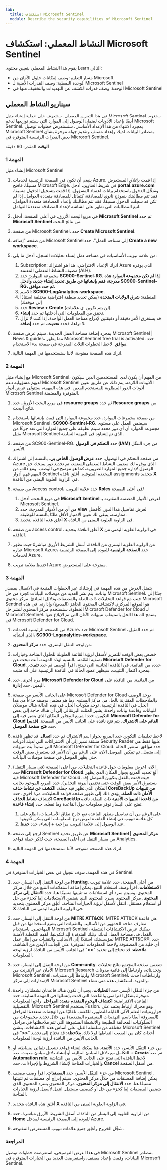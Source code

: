 ```yaml
---
lab:
  title: استكشاف Microsoft Sentinel
  module: Describe the security capabilities of Microsoft Sentinel
---
```


# النشاط المعملي: استكشاف Microsoft Sentinel

يقوم هذا النشاط المعملي بتعيين محتوى Learn التالي:

- مسار التعليم: وصف إمكانات حلول الأمان من Microsoft
- الوحدة النمطية: وصف القدرات الأمنية لـ Microsoft Sentinel
- الوحدة: وصف قدرات الكشف عن التهديدات والتخفيف منها في Microsoft Sentinel

## سيناريو النشاط المعملي

في هذا التمرين المعملي، ستتعرف على عملية إنشاء مثيل Microsoft Sentinel.  ستقوم أيضًا بإعداد الأذونات لضمان الوصول إلى الموارد التي سيتم توزيعها لدعم Microsoft Sentinel.  بمجرد الانتهاء من هذا الإعداد الأساسي، ستستعرض خطوات توصيل Microsoft Sentinel بمصادر البيانات لديك وإعداد مصنف وتقديم جولة موجزة بشأن بعض القدرات الرئيسية المتوفرة في Microsoft Sentinel.

**الوقت** المقدر: 60 دقيقة

### المهمة 1

إنشاء مثيل Microsoft Sentinel

1. ينبغي أن تكون في الصفحة الرئيسية لخدمات Azure.  إذا قمت بإغلاق المستعرض مسبقًا، فافتح Microsoft Edge. في شريط العناوين، أدخل **portal.azure.com** وسَجِّل الدخول باستخدام بيانات اعتماد المسؤول. إذا قمت بتسجيل الدخول مسبقا، فقد تتم مطالبتك بنموذج ثانوي للمصادقة، كتماثل للمصادقة متعددة العوامل.  إذا لم تكن قد سجلت الدخول مسبقا، فقد تتم مطالبتك بإعداد المصادقة متعددة العوامل.  اتبع المطالبات التي تظهر على الشاشة لإعداد المصادقة متعددة العوامل.

1. في مربع البحث الأزرق، في أعلى الصفحة، أدخل **Microsoft Sentinel** ثم حدد **Microsoft Sentinel** من نتائج البحث.

1. من صفحة Microsoft Sentinel، حدد **Create Microsoft Sentinel**.

1. من صفحة "إضافة Microsoft Sentinel إلى مساحة العمل"، حدد **Create a new workspace**.

1. من علامة تبويب الأساسيات في مساحة عمل إنشاء تحليلات السجل، أدخل ما يلي:
    1. Subscription: اترك الإعداد الافتراضي، هذا هو اشتراك Azure الذي يوفره مضيف النشاط المعملي المعتمد (ALH).
    1. مجموعة الموارد: حدد **SC900-Sentinel-RG**. **إذا لم تكن مجموعة الموارد هذه مدرجة، فقم بإنشائها عن طريق تحديد **إنشاء جديد**، وأدخل **SC900-Sentinel-RG**، ثم حدد موافق.**
    1. الاسم: **SC900-LogAnalytics-workspace**.
    1. المنطقة: **شرق الولايات المتحدة** (يمكن تحديد منطقة افتراضية مختلفة استنادًا إلى موقعك)
    1. حدد **Review + Create** (لن يتم تكوين أي علامات).
    1. تحقق من المعلومات التي أدخلتها ثم حدد **إنشاء**.
    1. قد يستغرق الأمر دقيقة أو دقيقتين لإدراج مساحة العمل الواحدة، إذا كنت لا تزال لا تراها، فحدد **تحديث**، ثم حدد **إضافة**.

1. بمجرد إضافة مساحة العمل الجديدة، سيتم عرض صفحة Microsoft Sentinel | News & guides، مما يظهر Microsoft Sentinel free trial is activated.  حدد **موافق**.  لاحظ الخطوات الثلاث المدرجة في صفحة بدء الاستخدام.

1. اترك هذه الصفحة مفتوحة، لأننا ستستخدمها في المهمة التالية.

### المهمة 2

مع إنشاء مثيل Microsoft Sentinel، من المهم أن يكون لدى المستخدمين الذين سيكون لديهم مسؤولية دعم Microsoft Sentinel الأذونات اللازمة.  يتم ذلك عن طريق تعيين أذونات الدور المطلوبة للمستخدم المعين.  في هذه المهمة، ستتولى عرض أدوار Microsoft Sentinel المتوفرة والمضمنة.

1. في مربع البحث الأزرق، حدد **resource groups** ثم حدد **Resource groups** من نتائج البحث. 

1. من صفحة مجموعات الموارد، حدد مجموعة الموارد التي قمت بإنشائها باستخدام Microsoft Sentinel، **SC900-Sentinel-RG**.  سيضمن العمل على مستوى مجموعة الموارد أن أي دور محدد سيتم تطبيقه على جميع الموارد التي تعد جزءًا من مثيل Microsoft Sentinel الذي تم إنشاؤه في المهمة السابقة.

1. من صفحة SC900-Sentinel-RG، حدد **التحكم في الوصول (IAM)** من جزء التنقّل الأيسر.

1. من صفحة التحكم في الوصول، حدد **عرض الوصول الخاص بي**.  بالنسبة إلى اشتراك Azure الذي يوفره لك مضيف النشاط المعملي المعتمد، تم تحديد دور يمنحك حق الوصول لإدارة جميع الموارد الضرورية، كما هو موضح في الوصف. ومع ذلك، من المهم فهم أدوار Sentinel المحددة المتوفرة.  أغلق نافذة assignments بتحديد **X** في الزاوية العلوية اليمنى من النافذة.

1. من صفحة Access control، حدد علامة التبويب **Roles** في أعلى الصفحة/
    1. في مربع البحث، أدخل **Microsoft Sentinel** لعرض الأدوار المضمنة المقترنة بـ Microsoft Sentinel.
    1. من أي من الأدوار المدرجة، حدد **view** لعرض تفاصيل هذا الدور.  كأفضل ممارسة، ينبغي لك تعيين الامتياز الأقل طلبًا بالنسبة للوظيفة.  
    1. أغلق هذه النافذة بتحديد **X** في الزاوية العلوية اليمنى من النافذة.

1. من صفحة access control، أغلق النافذة بتحديد **X** في الزاوية العلوية اليمنى من النافذة.

1. من الزاوية العلوية اليسرى من النافذة، أسفل الشريط الأزرق مباشرةً حيث تظهر عبارة Microsoft Azure، حدد **الصفحة الرئيسية** للعودة إلى الصفحة الرئيسية لخدمات Azure.

1. احتفظ بعلامة تبويب Azure مفتوحة على المستعرض.

### المهمة 3

يتمثل الغرض من هذه المهمة في إرشادك عبر الخطوات المتبعة في الاتصال بمصدر بيانات. يتم نشر العديد من موصلات البيانات كجزء من حل Microsoft Sentinel، جنبًا إلى جنب مع قواعد التحليلات ذات الصلة والمصنفات ودلائل المبادئ. مركز محتوى Microsoft Sentinel هو الموقع المركزي لاكتشاف المحتوى الجاهز (المدمج) وإدارته. في هذه الخطوة، ستستخدم مركز المحتوى لنشر حل Microsoft Defender for Cloud لـ Microsoft Sentinel.  يسمح لك هذا الحل باستيعاب تنبيهات الأمان التي تم الإبلاغ عنها في Microsoft Defender for Cloud.

1. من الصفحة الرئيسية لخدمات Azure، حدد Microsoft Sentinel، ثم حدد المثيل الذي أنشأتَه، **SC900-Loganalytics-workspace**.

1. من لوحة التنقل اليسرى، حدد **مركز المحتوى**.

1. خصص بعض الوقت للتمرير لأسفل لرؤية القائمة الطويلة للحلول المتاحة وخيارات تصفية القائمة.  بالنسبة لهذه المهمة، أنت تبحث عن **Microsoft Defender for Cloud**.  حدده من القائمة.  في النافذة الجانبية التي تنفتح، اقرأ الوصف ثم حدد **تثبيت**.  بمجرد اكتمال التثبيت، سيظهر عمود الحالة في النافذة الرئيسية على أنه مثبت.

1. مرة أخرى، حدد **Microsoft Defender for Cloud** من القائمة. من النافذة على اليمين، حدد **إدارة**.

1. على الجانب الأيسر من صفحة Microsoft Defender for Cloud يوجد الوصف والملاحظات المقترنة بالحل من مركز المحتوى وما هو مضمن بوصفه جزءاً من هذا الحل.  في النافذة الرئيسية، توجد مكونات الحل.  في هذه الحالة هناك موصلان للبيانات وقاعدة بيانات واحدة. يشير المثلث البرتقالي إلى أن هناك حاجة إلى بعض التكوين. حدد المربع المجاور للمكان الذي يشير فيه إلى **Microsoft Defender for Cloud (قديم) القائم على الاشتراك**.  يتم فتح نافذة على الجانب الأيمن من الصفحة.  حدد **فتح صفحة الموصل**.

1. لاحظ تعليمات التكوين  حدد المربع بجوار اسم الاشتراك ثم حدد **اتصال**.  قد تظهر نافذة منبثقة تشير إلى أن الاشتراكات التي لديك أذونات Security Reader عليها فقط هي التي ستبدأ بث تنبيهات Microsoft Defender for Cloud.  حدد **موافق**.  ستغير الحالة إلى متصل.  تم تمكين الموصل الآن، على الرغم من أن الأمر قد يستغرق بعض الوقت حتى يظهر الموصل في صفحة موصلات البيانات.  

1. الآن، اعرض معلومات حول قاعدة التحليلات.  من أعلى الصفحة (في مسار التنقل) حدد **Microsoft Defender for Cloud**. ألغِ تحديد المربع بجوار المكان الذي يظهر فيه Microsoft Defender for Cloud، حيث قمت بالفعل بتكوين الموصل (قد يستغرق الأمر بعض الوقت حتى تختفي أيقونة التحذير). حدد المربع الموجود بجانب المكان الذي تظهر فيه جملة، **الكشف عن نشاط حذف CoreBackUp من تنبيهات الأمان ذات الصلة**.  يؤدي ذلك إلى ظهور صفحة قواعد التحليلات.  مرة أخرى، حدد اكتشاف **نشاط الحذف CoreBackUp من قاعدة التنبيهات الأمنية** ذات الصلة. نافذة تفتح على اليسار توفر معلومات حول القاعدة وما تفعله.  حدد **إنشاء قاعدة**.  
    1. على الرغم من أن تفاصيل منطق القاعدة تقع خارج نطاق الأساسيات، اطلع على كل علامة تبويب في إنشاء القاعدة لعرض نوع المعلومات التي يمكن تكوينها
    1. عند الوصول إلى علامة التبويب مراجعة + إنشاء، حدد **حفظ**.

1. ارجع إلى صفحة Sentinel عن طريق تحديد **Microsoft Sentinel | مركز المحتوى** من مسار التنقل في أعلى الصفحة، حيث تُذكر جملة قواعد Analytics.

1. اترك هذه الصفحة مفتوحة، لأننا ستستخدمها في المهمة التالية.


### المهمة 4

في هذه المهمة، سوف تتجول في بعض الخيارات المتوفرة في Sentinel.

1. من لوحة التنقل إلى اليسار، حدد **Hunting**.  من أعلى الصفحة، حدد علامة تبويب **الاستعلامات**. اقرأ وصف استعلام التتبع. يمكن إضافة استعلامات التتبع من خلال مركز المحتوى. وسيتم سرد أي استعلامات تم تثبيتها مسبقًا هنا. حدد **الانتقال إلى مركز المحتوى**.  مركز المحتوى يسرد المحتوى الذي يتضمن الاستعلامات إما كجزء من حل أو استعلام مستقل.  انتقل لأسفل لرؤية الخيارات المتاحة. أغلِق مركز المحتوى بتحديد **X** في الزاوية العلوية اليمنى من النافذة.

1. من لوحة التنقل إلى اليسار، حدد **MITRE ATT&CK**.  MITRE ATT&CK هي قاعدة معارف متاحة للجمهور من الأساليب والتقنيات التي يشيع استخدامها من قبل المهاجمين. باستخدام Microsoft Sentinel، يمكنك عرض الاكتشافات النشطة بالفعل في مساحة العمل لديك، وتلك المتوفرة لك لتكوينها، لفهم التغطية الأمنية لمؤسستك، استنادًا إلى الأساليب والتقنيات من إطار عمل MITRE ATT&CK®.  حدد أي خلية من المصفوفة ولاحظ المعلومات المتوفرة على الجانب الأيمن من الشاشة. **ملاحظة**: قد تحتاج إلى تحديد "**<<**" في الجانب الأيمن من النافذة لرؤية لوحة المعلومات.

1. من لوحة التنقل إلى اليسار، حدد **Community**. تتضمن صفحة المجتمع نتائج تحليلات الأمان عبر الإنترنت من Microsoft Research وتحديثاته، وارتباطاً إلى قائمة مدونات Microsoft Sentinel، وارتباطاً إلى منتديات Microsoft Sentinel، وارتباطات أحدث الإصدارات إلى مركز Microsoft Sentinel والمزيد. استكشف هذه متى تشاء.

1. من جزء التنقّل الأيسر، حدد **التحليلات**.  يجب أن تكون هناك قاعدتان نشطتان، واحدة متوفرة بشكل افتراضي والقاعدة التي قمت بإنشائها في المهمة السابقة. حدد القاعدة الافتراضية: **اكتشاف الهجوم المتقدم متعدد المراحل**.  راجع المعلومات التفصيلية.  Microsoft Sentinel يستخدم Fusion، وهو محرك ارتباط يعتمد على خوارزميات التعلم الآلي القابلة للتطوير، للكشف تلقائيًا عن الهجمات متعددة المراحل (المعروفة أيضًا باسم التهديدات المستمرة المتقدمة) من خلال تحديد مجموعات من السلوكيات المخالفة للطبيعة والأنشطة المشبوهة التي تتم ملاحظتها في مراحل مختلفة من سلسلة القتل. على أساس هذه الاكتشافات، ينشئ Microsoft Sentinel أحداث كان من الصعب التقاطها لولا ذلك. **ملاحظة**: قد تحتاج إلى تحديد "**<<**" في الجانب الأيمن من النافذة لرؤية لوحة المعلومات.

1. من جزء التنقّل الأيسر، حدد **الأتمتة**.  هنا يمكنك إنشاء قواعد تشغيل تلقائي ببساطة، أو التكامل مع دلائل المبادئ الحالية، أو إنشاء دلائل مبادئ جديدة.  حدد **+ Create** ثم حدد **Automation rule**.  لاحظ النافذة التي تفتح على الجانب الأيمن من الشاشة والخيارات المتاحة لإنشاء الشروط والإجراءات.  حدد **Cancel** من أسفل الصفحة.

1. من جزء التنقّل الأيسر، حدد **المصنفات**. اقرأ وصف مصنف Microsoft Sentinel.  يمكن إضافة المصنفات من خلال مركز المحتوى. سيتم إدراج أي مصنفات تم تثبيتها مسبقًا هنا. حدد **الانتقال إلى مركز المحتوى**.  مركز المحتوى يسرد المحتوى الذي يتضمن المصنفات إما كجزء من حل أو كمصنف مستقل. انتقل لأسفل لرؤية الخيارات المتاحة.

1. أغلق هذه النافذة بتحديد **X** في الزاوية العلوية اليمنى من النافذة.

1. من الزاوية العلوية إلى اليسار من النافذة، أسفل الشريط الأزرق مباشرة، حدد **Home** للعودة إلى الصفحة الرئيسية لمدخل Azure.

1. سَجِّل الخروج وأغلِق جميع علامات تبويب المستعرض المفتوحة.

### المراجعة

في هذا العرض التوضيحي، استعرضت خطوات توصيل Microsoft Sentinel بمصادر البيانات، وقمت بإعداد مصنف، واستعرضت العديد من الخيارات المتوفرة في Microsoft Sentinel.
